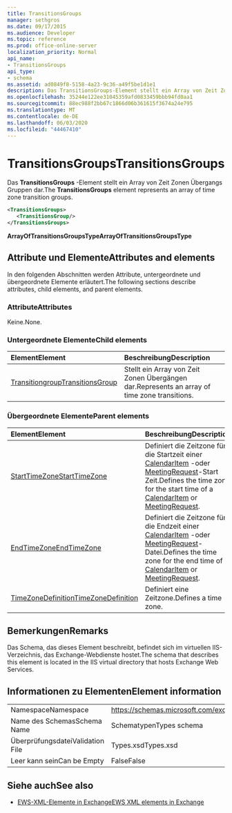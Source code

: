 ```yaml
---
title: TransitionsGroups
manager: sethgros
ms.date: 09/17/2015
ms.audience: Developer
ms.topic: reference
ms.prod: office-online-server
localization_priority: Normal
api_name:
- TransitionsGroups
api_type:
- schema
ms.assetid: ad0849f8-5158-4a23-9c36-a49f5be1d1e1
description: Das TransitionsGroups-Element stellt ein Array von Zeit Zonen Übergangs Gruppen dar.
ms.openlocfilehash: 35244e122ee31045359afd0833459bbb94fd0aa1
ms.sourcegitcommit: 88ec988f2bb67c1866d06b361615f3674a24e795
ms.translationtype: MT
ms.contentlocale: de-DE
ms.lasthandoff: 06/03/2020
ms.locfileid: "44467410"
---
```

# <a name="transitionsgroups"></a><span data-ttu-id="3b5c4-103">TransitionsGroups</span><span class="sxs-lookup"><span data-stu-id="3b5c4-103">TransitionsGroups</span></span>

<span data-ttu-id="3b5c4-104">Das **TransitionsGroups** -Element stellt ein Array von Zeit Zonen Übergangs Gruppen dar.</span><span class="sxs-lookup"><span data-stu-id="3b5c4-104">The **TransitionsGroups** element represents an array of time zone transition groups.</span></span> 
  
```XML
<TransitionsGroups>
   <TransitionsGroup/>
</TransitionsGroups>
```

 <span data-ttu-id="3b5c4-105">**ArrayOfTransitionsGroupsType**</span><span class="sxs-lookup"><span data-stu-id="3b5c4-105">**ArrayOfTransitionsGroupsType**</span></span>
## <a name="attributes-and-elements"></a><span data-ttu-id="3b5c4-106">Attribute und Elemente</span><span class="sxs-lookup"><span data-stu-id="3b5c4-106">Attributes and elements</span></span>

<span data-ttu-id="3b5c4-107">In den folgenden Abschnitten werden Attribute, untergeordnete und übergeordnete Elemente erläutert.</span><span class="sxs-lookup"><span data-stu-id="3b5c4-107">The following sections describe attributes, child elements, and parent elements.</span></span>
  
### <a name="attributes"></a><span data-ttu-id="3b5c4-108">Attribute</span><span class="sxs-lookup"><span data-stu-id="3b5c4-108">Attributes</span></span>

<span data-ttu-id="3b5c4-109">Keine.</span><span class="sxs-lookup"><span data-stu-id="3b5c4-109">None.</span></span>
  
### <a name="child-elements"></a><span data-ttu-id="3b5c4-110">Untergeordnete Elemente</span><span class="sxs-lookup"><span data-stu-id="3b5c4-110">Child elements</span></span>

|<span data-ttu-id="3b5c4-111">**Element**</span><span class="sxs-lookup"><span data-stu-id="3b5c4-111">**Element**</span></span>|<span data-ttu-id="3b5c4-112">**Beschreibung**</span><span class="sxs-lookup"><span data-stu-id="3b5c4-112">**Description**</span></span>|
|:-----|:-----|
|[<span data-ttu-id="3b5c4-113">Transitiongroup</span><span class="sxs-lookup"><span data-stu-id="3b5c4-113">TransitionsGroup</span></span>](transitionsgroup.md) <br/> |<span data-ttu-id="3b5c4-114">Stellt ein Array von Zeit Zonen Übergängen dar.</span><span class="sxs-lookup"><span data-stu-id="3b5c4-114">Represents an array of time zone transitions.</span></span>  <br/> |
   
### <a name="parent-elements"></a><span data-ttu-id="3b5c4-115">Übergeordnete Elemente</span><span class="sxs-lookup"><span data-stu-id="3b5c4-115">Parent elements</span></span>

|<span data-ttu-id="3b5c4-116">**Element**</span><span class="sxs-lookup"><span data-stu-id="3b5c4-116">**Element**</span></span>|<span data-ttu-id="3b5c4-117">**Beschreibung**</span><span class="sxs-lookup"><span data-stu-id="3b5c4-117">**Description**</span></span>|
|:-----|:-----|
|[<span data-ttu-id="3b5c4-118">StartTimeZone</span><span class="sxs-lookup"><span data-stu-id="3b5c4-118">StartTimeZone</span></span>](starttimezone.md) <br/> |<span data-ttu-id="3b5c4-119">Definiert die Zeitzone für die Startzeit einer [CalendarItem](calendaritem.md) -oder [MeetingRequest](meetingrequest.md)-Start Zeit.</span><span class="sxs-lookup"><span data-stu-id="3b5c4-119">Defines the time zone for the start time of a [CalendarItem](calendaritem.md) or [MeetingRequest](meetingrequest.md).</span></span>  <br/> |
|[<span data-ttu-id="3b5c4-120">EndTimeZone</span><span class="sxs-lookup"><span data-stu-id="3b5c4-120">EndTimeZone</span></span>](endtimezone.md) <br/> |<span data-ttu-id="3b5c4-121">Definiert die Zeitzone für die Endzeit einer [CalendarItem](calendaritem.md) -oder [MeetingRequest](meetingrequest.md)-Datei.</span><span class="sxs-lookup"><span data-stu-id="3b5c4-121">Defines the time zone for the end time of a [CalendarItem](calendaritem.md) or [MeetingRequest](meetingrequest.md).</span></span>  <br/> |
|[<span data-ttu-id="3b5c4-122">TimeZoneDefinition</span><span class="sxs-lookup"><span data-stu-id="3b5c4-122">TimeZoneDefinition</span></span>](timezonedefinition.md) <br/> |<span data-ttu-id="3b5c4-123">Definiert eine Zeitzone.</span><span class="sxs-lookup"><span data-stu-id="3b5c4-123">Defines a time zone.</span></span>  <br/> |
   
## <a name="remarks"></a><span data-ttu-id="3b5c4-124">Bemerkungen</span><span class="sxs-lookup"><span data-stu-id="3b5c4-124">Remarks</span></span>

<span data-ttu-id="3b5c4-125">Das Schema, das dieses Element beschreibt, befindet sich im virtuellen IIS-Verzeichnis, das Exchange-Webdienste hostet.</span><span class="sxs-lookup"><span data-stu-id="3b5c4-125">The schema that describes this element is located in the IIS virtual directory that hosts Exchange Web Services.</span></span>
  
## <a name="element-information"></a><span data-ttu-id="3b5c4-126">Informationen zu Elementen</span><span class="sxs-lookup"><span data-stu-id="3b5c4-126">Element information</span></span>

|||
|:-----|:-----|
|<span data-ttu-id="3b5c4-127">Namespace</span><span class="sxs-lookup"><span data-stu-id="3b5c4-127">Namespace</span></span>  <br/> |https://schemas.microsoft.com/exchange/services/2006/types  <br/> |
|<span data-ttu-id="3b5c4-128">Name des Schemas</span><span class="sxs-lookup"><span data-stu-id="3b5c4-128">Schema Name</span></span>  <br/> |<span data-ttu-id="3b5c4-129">Schematypen</span><span class="sxs-lookup"><span data-stu-id="3b5c4-129">Types schema</span></span>  <br/> |
|<span data-ttu-id="3b5c4-130">Überprüfungsdatei</span><span class="sxs-lookup"><span data-stu-id="3b5c4-130">Validation File</span></span>  <br/> |<span data-ttu-id="3b5c4-131">Types.xsd</span><span class="sxs-lookup"><span data-stu-id="3b5c4-131">Types.xsd</span></span>  <br/> |
|<span data-ttu-id="3b5c4-132">Leer kann sein</span><span class="sxs-lookup"><span data-stu-id="3b5c4-132">Can be Empty</span></span>  <br/> |<span data-ttu-id="3b5c4-133">False</span><span class="sxs-lookup"><span data-stu-id="3b5c4-133">False</span></span>  <br/> |
   
## <a name="see-also"></a><span data-ttu-id="3b5c4-134">Siehe auch</span><span class="sxs-lookup"><span data-stu-id="3b5c4-134">See also</span></span>



- [<span data-ttu-id="3b5c4-135">EWS-XML-Elemente in Exchange</span><span class="sxs-lookup"><span data-stu-id="3b5c4-135">EWS XML elements in Exchange</span></span>](ews-xml-elements-in-exchange.md)

